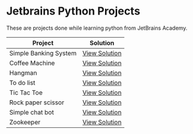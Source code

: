 # Jetbrains Python Projects

These are projects done while learning python from JetBrains Academy.

Project                | Solution 
 --------------------- | ------------------
 Simple Banking System | [View Solution](./Simple-banking-system/banking.py)
 Coffee Machine        | [View Solution](./Coffee-machine/coffee-machine.py)
 Hangman               | [View Solution](./Hangman/hangman.py)
 To do list            | [View Solution](./To-do-list/to-do-list.py)
 Tic Tac Toe           | [View Solution](./Tic-tac-toe/tic-tac-toe.py)
 Rock paper scissor    | [View Solution](./Rock-paper-scissor/rock-paper-scissor.py)
 Simple chat bot       | [View Solution](./Simple-chat-bot/simple-chatty-bot.py)
 Zookeeper             | [View Solution](./zookeeper/zookeeper.py)





